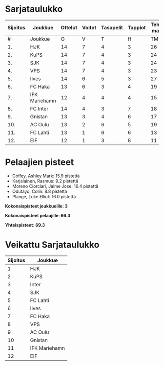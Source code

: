 # Sarjataulukko
| Sijoitus | Joukkue | Ottelut | Voitot | Tasapelit | Tappiot | Tehdyt maalit | Päästetyt maalit | Maaliero | Syötöt |
|----------|---------|---------|--------|-----------|---------|----------------|-------------------|----------|-------|
|# | Joukkue | O | V | T | H | TM | PM | ME | S | L | L% | R | KK | PK | PA | P|
|1. | HJK | 14 | 7 | 4 | 3 | 26 | 14 | 12 | 22 | 183 | 14,21 | 145 | 26 | 1 | 21 | 25|
|2. | KuPS | 14 | 7 | 4 | 3 | 24 | 15 | 9 | 12 | 155 | 15,48 | 147 | 22 | 1 | 20 | 25|
|3. | SJK | 14 | 7 | 4 | 3 | 24 | 19 | 5 | 18 | 158 | 15,19 | 179 | 34 | 0 | 25 | 25|
|4. | VPS | 14 | 7 | 4 | 3 | 23 | 18 | 5 | 15 | 165 | 13,94 | 169 | 26 | 0 | 24 | 25|
|5. | Ilves | 14 | 6 | 5 | 3 | 27 | 17 | 10 | 23 | 171 | 15,79 | 166 | 36 | 3 | 25 | 23|
|6. | FC Haka | 13 | 6 | 3 | 4 | 19 | 18 | 1 | 16 | 105 | 18,10 | 162 | 36 | 1 | 24 | 21|
|7. | IFK Mariehamn | 12 | 4 | 4 | 4 | 15 | 16 | -1 | 7 | 96 | 15,62 | 139 | 32 | 2 | 15 | 16|
|8. | FC Inter | 14 | 4 | 3 | 7 | 18 | 24 | -6 | 13 | 135 | 13,33 | 142 | 38 | 2 | 20 | 15|
|9. | Gnistan | 13 | 3 | 4 | 6 | 17 | 24 | -7 | 12 | 117 | 14,53 | 147 | 42 | 1 | 16 | 13|
|10. | AC Oulu | 13 | 2 | 6 | 5 | 19 | 24 | -5 | 13 | 117 | 16,24 | 181 | 40 | 2 | 17 | 12|
|11. | FC Lahti | 13 | 1 | 6 | 6 | 13 | 25 | -12 | 10 | 107 | 12,15 | 136 | 29 | 1 | 22 | 9|
|12. | EIF | 12 | 1 | 3 | 8 | 11 | 22 | -11 | 6 | 86 | 12,79 | 129 | 43 | 3 | 17 | 6|

# Pelaajien pisteet
* Coffey, Ashley Mark: 15.9 pistettä
* Karjalainen, Rasmus: 9.2 pistettä
* Moreno Ciorciari, Jaime Jose: 16.4 pistettä
* Odutayo, Colin: 8.8 pistettä
* Plange, Luke Elliot: 16.0 pistettä

**Kokonaispisteet joukkueille: 3**

**Kokonaispisteet pelaajille: 66.3**

**Yhteispisteet: 69.3**

# Veikattu Sarjataulukko
| Sijoitus | Joukkue |
|----------|---------|
| 1 | HJK |
| 2 | KuPS |
| 3 | Inter |
| 4 | SJK |
| 5 | FC Lahti |
| 6 | Ilves |
| 7 | FC Haka |
| 8 | VPS |
| 9 | AC Oulu |
| 10 | Gnistan |
| 11 | IFK Mariehamn |
| 12 | EIF |
